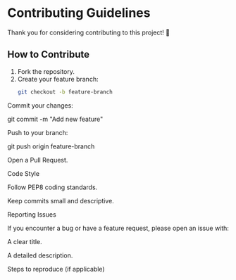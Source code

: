 # Contributing Guidelines

Thank you for considering contributing to this project! 🎉

## How to Contribute
1. Fork the repository.
2. Create your feature branch:
   ```bash
   git checkout -b feature-branch
Commit your changes:

git commit -m "Add new feature"


Push to your branch:

git push origin feature-branch

Open a Pull Request.

Code Style

Follow PEP8 coding standards.

Keep commits small and descriptive.

Reporting Issues

If you encounter a bug or have a feature request, please open an issue with:

A clear title.

A detailed description.

Steps to reproduce (if applicable)

